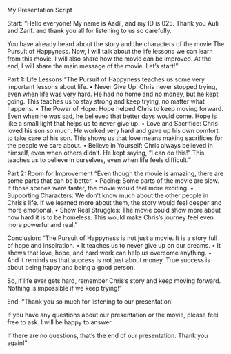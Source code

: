 
My Presentation Script

Start:
“Hello everyone! My name is Aadil, and my ID is 025. Thank you Auli and Zarif. and thank you all for listening to us so carefully.

You have already heard about the story and the characters of the movie The Pursuit of Happyness. Now, I will talk about the life lessons we can learn from this movie. I will also share how the movie can be improved. At the end, I will share the main message of the movie. Let’s start!”

Part 1: Life Lessons
“The Pursuit of Happyness teaches us some very important lessons about life.
 • Never Give Up:
Chris never stopped trying, even when life was very hard. He had no home and no money, but he kept going. This teaches us to stay strong and keep trying, no matter what happens.
 • The Power of Hope:
Hope helped Chris to keep moving forward. Even when he was sad, he believed that better days would come. Hope is like a small light that helps us to never give up.
 • Love and Sacrifice:
Chris loved his son so much. He worked very hard and gave up his own comfort to take care of his son. This shows us that love means making sacrifices for the people we care about.
 • Believe in Yourself:
Chris always believed in himself, even when others didn’t. He kept saying, “I can do this!” This teaches us to believe in ourselves, even when life feels difficult.”

Part 2: Room for Improvement
“Even though the movie is amazing, there are some parts that can be better.
 • Pacing:
Some parts of the movie are slow. If those scenes were faster, the movie would feel more exciting.
 • Supporting Characters:
We don’t know much about the other people in Chris’s life. If we learned more about them, the story would feel deeper and more emotional.
 • Show Real Struggles:
The movie could show more about how hard it is to be homeless. This would make Chris’s journey feel even more powerful and real.”

Conclusion:
“The Pursuit of Happyness is not just a movie. It is a story full of hope and inspiration.
 • It teaches us to never give up on our dreams.
 • It shows that love, hope, and hard work can help us overcome anything.
 • And it reminds us that success is not just about money. True success is about being happy and being a good person.

So, if life ever gets hard, remember Chris’s story and keep moving forward. Nothing is impossible if we keep trying!”

End:
“Thank you so much for listening to our presentation!

If you have any questions about our presentation or the movie, please feel free to ask. I will be happy to answer.

If there are no questions, that’s the end of our presentation. Thank you again!”
